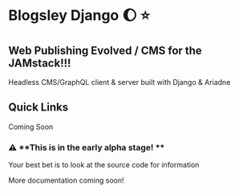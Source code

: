 # Blogsley Django :moon: :star:


## Web Publishing Evolved / CMS for the JAMstack!!!

Headless CMS/GraphQL client & server built with Django & Ariadne

## Quick Links

Coming Soon

### :warning: **This is in the early alpha stage! **

Your best bet is to look at the source code for information

More documentation coming soon!
